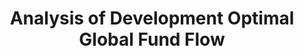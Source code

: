 ---
title: "Analysis of Development Optimal Global Fund Flow"
excerpt: "A Pet Project Using AI to Tackle a Really Complex Problem: the underlying common goals between seemingly disjoint fields of science, and where the farthest step forward lie in theoretical and fundamental research."
header:
  teaser: /assets/images/projects/commonsearch.png
order: 3.1
share: false
toc: true
toc_sticky: true
---